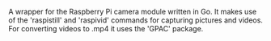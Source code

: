 A wrapper for the Raspberry Pi camera module written in Go.
It makes use of the 'raspistill' and 'raspivid' commands for capturing pictures and videos.
For converting videos to .mp4 it uses the 'GPAC' package.
